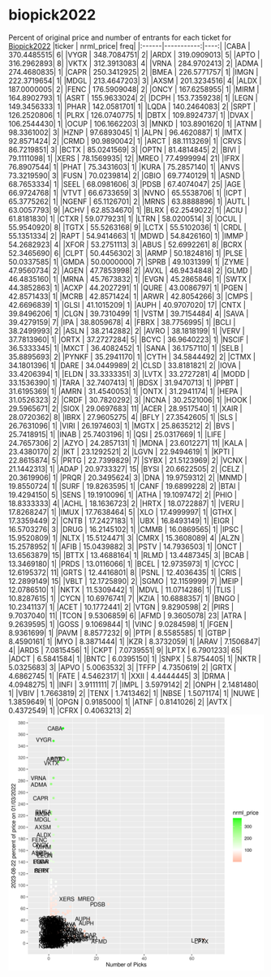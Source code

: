# biopick2022
Percent of original price and number of entrants for each ticket for [Biopick2022](https://twitter.com/hashtag/Biopick2022)
|ticker |  nrml_price| freq|
|:------|-----------:|----:|
|CABA   | 370.4485515|    6|
|VYGR   | 348.7084751|    2|
|ARDX   | 319.0909013|    5|
|APTO   | 316.2962893|    8|
|VKTX   | 312.3913083|    4|
|VRNA   | 284.9702413|    2|
|ADMA   | 274.4680835|    1|
|CAPR   | 250.3412925|    2|
|BMEA   | 226.5771757|    1|
|IMGN   | 222.3719654|    1|
|MDGL   | 213.4647203|    3|
|AXSM   | 201.3234516|    4|
|ALDX   | 187.0000005|    2|
|FENC   | 176.5909048|    2|
|ONCY   | 167.6258955|    1|
|MIRM   | 164.8902793|    1|
|ASRT   | 155.9633024|    2|
|DCPH   | 153.7359238|    1|
|LEGN   | 149.3456333|    1|
|PHAR   | 142.0581701|    1|
|LQDA   | 140.2464083|    2|
|SRPT   | 126.2520806|    1|
|PLRX   | 126.0740775|    1|
|DBTX   | 109.8924737|    1|
|DVAX   | 106.2544430|    1|
|OCUP   | 106.1662203|    3|
|MNKD   | 103.8901620|    1|
|ATNM   |  98.3361002|    3|
|HZNP   |  97.6893045|    1|
|ALPN   |  96.4620887|    1|
|IMTX   |  92.8571424|    2|
|CRMD   |  90.9890042|    1|
|ARCT   |  88.1113269|    1|
|CRVS   |  86.7219851|    3|
|BCTX   |  85.0241569|    3|
|OPTN   |  81.4814845|    2|
|BIVI   |  79.1111098|    1|
|XERS   |  78.1569935|   12|
|MREO   |  77.4999994|   21|
|IFRX   |  76.8907544|    1|
|PHAT   |  75.3431603|    1|
|KURA   |  75.2857140|    1|
|ANVS   |  73.3219590|    3|
|FUSN   |  70.0239814|    2|
|GBIO   |  69.7740129|    1|
|ASND   |  68.7653334|    1|
|SEEL   |  68.0981606|    3|
|PDSB   |  67.4074047|   25|
|AGE    |  66.9724768|    1|
|VTVT   |  66.6733659|    3|
|NVNO   |  65.5538706|    1|
|ICPT   |  65.3775262|    1|
|NGENF  |  65.1126701|    2|
|MRNS   |  63.8888896|    1|
|AUTL   |  63.0057793|    9|
|ACHV   |  62.8534670|    1|
|BLRX   |  62.2549022|    1|
|ACIU   |  61.8181830|    1|
|CTXR   |  59.0779231|    1|
|LTRN   |  58.0200514|    3|
|OCUL   |  55.9540920|    8|
|TGTX   |  55.5263168|    9|
|LCTX   |  55.5102036|    1|
|CRDL   |  55.1351334|    2|
|RAPT   |  54.9414663|    1|
|MDWD   |  54.8426160|    1|
|IMMP   |  54.2682923|    4|
|XFOR   |  53.2751113|    3|
|ABUS   |  52.6992261|    8|
|BCRX   |  52.3465690|    6|
|CLPT   |  50.4456302|    3|
|ARMP   |  50.1824816|    1|
|PLSE   |  50.0337585|    1|
|GMDA   |  50.0000000|    7|
|SPRB   |  49.1031399|    1|
|ZYME   |  47.9560734|    2|
|AGEN   |  47.7853998|    2|
|AVXL   |  46.9434848|    2|
|GLMD   |  46.4835160|    1|
|MRNA   |  45.7673832|    1|
|EVGN   |  45.2865846|    1|
|SWTX   |  44.3852863|    1|
|ACXP   |  44.2027291|    1|
|QURE   |  43.0086797|    1|
|PGEN   |  42.8571433|    1|
|MCRB   |  42.8571424|    1|
|ARWR   |  42.8054266|    3|
|CMPS   |  42.6696839|    1|
|GLSI   |  41.1015209|    1|
|AUPH   |  40.9707020|   17|
|CNTX   |  39.8496206|    1|
|CLGN   |  39.7310499|    1|
|VSTM   |  39.7154484|    4|
|SAVA   |  39.4279159|    7|
|IPA    |  38.8059678|    4|
|FBRX   |  38.7756995|    1|
|BCLI   |  38.2499993|    2|
|ASLN   |  38.2142882|    2|
|AVRO   |  38.1818199|    1|
|VERV   |  37.7813960|    1|
|ORTX   |  37.2727284|    5|
|BCYC   |  36.9640223|    1|
|NSCIF  |  36.5333345|    1|
|MXCT   |  36.4082452|    1|
|SANA   |  36.1757110|    1|
|SELB   |  35.8895693|    2|
|PYNKF  |  35.2941170|    1|
|CYTH   |  34.5844492|    2|
|CTMX   |  34.1801396|    1|
|DARE   |  34.0449989|    2|
|CLSD   |  33.8181821|    2|
|IOVA   |  33.4206394|    1|
|ELDN   |  33.3333351|    3|
|LVTX   |  33.2727281|    4|
|MODD   |  33.1536390|    1|
|TARA   |  32.7407413|    1|
|BDSX   |  31.9470713|    1|
|PPBT   |  31.6195369|    1|
|AMRN   |  31.4540053|    1|
|ONTX   |  31.2941174|    1|
|HEPA   |  31.0526323|    2|
|CRDF   |  30.7820292|    3|
|NCNA   |  30.2521006|    1|
|HOOK   |  29.5965671|    2|
|SIOX   |  29.0697683|   11|
|ACER   |  28.9517540|    1|
|XAIR   |  28.0720362|    8|
|IBRX   |  27.9605275|    4|
|BFLY   |  27.3542605|    1|
|SLS    |  26.7631096|    1|
|VIRI   |  26.1974603|    1|
|MGTX   |  25.8635212|    2|
|BVS    |  25.7418915|    1|
|INAB   |  25.7403196|    1|
|QSI    |  25.0317669|    1|
|LIFE   |  24.7657306|    2|
|AZYO   |  24.2857131|    1|
|MDNA   |  23.6012271|   11|
|KALA   |  23.4380170|    2|
|IKT    |  23.1292521|    2|
|LGVN   |  22.9494619|    1|
|KPTI   |  22.8615874|    5|
|PRTG   |  22.7399829|    7|
|SYBX   |  21.5123969|    2|
|VCNX   |  21.1442313|    1|
|ADAP   |  20.9733327|   15|
|BYSI   |  20.6622505|    2|
|CELZ   |  20.3619906|    1|
|PRQR   |  20.3495624|    3|
|DNA    |  19.9759312|    2|
|MNMD   |  19.8550724|    1|
|SURF   |  19.8263595|    1|
|CANF   |  19.6899228|    2|
|BTAI   |  19.4294150|    5|
|SENS   |  19.1910096|    1|
|ATHA   |  19.1097472|    2|
|PHIO   |  18.8333333|    4|
|ACHL   |  18.1636723|    2|
|HRTX   |  18.0722887|    1|
|VERU   |  17.8268247|    1|
|IMUX   |  17.7638464|    5|
|XLO    |  17.4999997|    1|
|GTHX   |  17.3359449|    2|
|CNTB   |  17.2427183|    1|
|UBX    |  16.8493149|    1|
|EIGR   |  16.5703276|    3|
|DRUG   |  16.2145102|    1|
|CMMB   |  16.0869565|    1|
|IPSC   |  15.9520809|    1|
|NLTX   |  15.5124471|    3|
|CMRX   |  15.3608089|    4|
|ALZN   |  15.2578952|    1|
|AFIB   |  15.0439882|    3|
|PSTV   |  14.7936503|    1|
|ONCT   |  13.6563879|   15|
|BTTX   |  13.4688164|    1|
|RLMD   |  13.4487345|    3|
|BCAB   |  13.3469180|    1|
|PRDS   |  13.0116066|    1|
|BCEL   |  12.9735973|    1|
|CYCC   |  12.6195372|   11|
|GRTS   |  12.4416801|    8|
|PSNL   |  12.4036435|    1|
|CRIS   |  12.2899149|   15|
|VBLT   |  12.1725890|    2|
|SGMO   |  12.1159999|    7|
|MEIP   |  12.0786510|    1|
|NKTX   |  11.5309442|    1|
|MDVL   |  11.0714286|    1|
|TLIS   |  10.8287615|    1|
|CYCN   |  10.6976741|    7|
|KZIA   |  10.6888357|    1|
|BNGO   |  10.2341137|    1|
|ACET   |  10.1772441|    2|
|VTGN   |   9.8290598|    2|
|PIRS   |   9.7037040|   11|
|TCON   |   9.5306859|    6|
|AFMD   |   9.3605078|   23|
|ATRA   |   9.2639595|    1|
|GOSS   |   9.1069844|    1|
|VINC   |   9.0284598|    1|
|FGEN   |   8.9361699|    1|
|PAVM   |   8.8577232|    9|
|PTPI   |   8.5585585|    1|
|GTBP   |   8.4590161|    1|
|MYO    |   8.3871444|    1|
|KZR    |   8.3732059|    1|
|ARAV   |   7.1506847|    4|
|ARDS   |   7.0815456|    1|
|CKPT   |   7.0739551|    9|
|LPTX   |   6.7901233|   65|
|ADCT   |   6.5841584|    1|
|BNTC   |   6.0395150|    1|
|SNPX   |   5.8754405|    1|
|NKTR   |   5.0325683|    3|
|APVO   |   5.0063532|    3|
|TFFP   |   4.7350619|    2|
|GRTX   |   4.6862745|    1|
|FATE   |   4.5462317|    1|
|XXII   |   4.4444445|    3|
|DRMA   |   4.0948275|    1|
|INFI   |   3.9111111|    7|
|IMPL   |   3.5979142|    2|
|ONPH   |   2.1481480|    1|
|VBIV   |   1.7663819|    2|
|TENX   |   1.7413462|    1|
|NBSE   |   1.5071174|    1|
|NUWE   |   1.3859649|    1|
|OPGN   |   0.9185000|    1|
|ATNF   |   0.8141026|    2|
|AVTX   |   0.4372549|    1|
|CFRX   |   0.4063213|    2|
![retvspicks](biopicks.png?raw=true)
